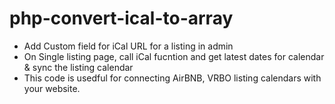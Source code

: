# php-convert-ical-to-array
- Add Custom field for iCal URL for a listing in admin
- On Single listing page, call iCal fucntion and get latest dates for calendar & sync the listing calendar
- This code is usedful for connecting AirBNB, VRBO listing calendars with your website.
